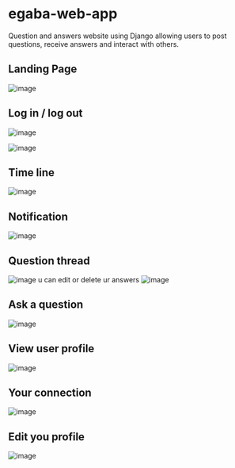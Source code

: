 # egaba-web-app
Question and answers website using Django allowing users to post questions, receive answers and interact with others.

## Landing Page
![image](https://github.com/Ahmed-Zakaria96/egaba-web-app/assets/61620007/f7b8c3e7-a57a-463b-b8c1-a44484d8dda1)


## Log in / log out
![image](https://github.com/Ahmed-Zakaria96/egaba-web-app/assets/61620007/56ef56f3-decf-4b7f-aed9-7732df958dbf)

![image](https://github.com/Ahmed-Zakaria96/egaba-web-app/assets/61620007/de953559-d937-437e-b52f-c930f6ec02a1)


## Time line
![image](https://github.com/Ahmed-Zakaria96/egaba-web-app/assets/61620007/d33a997b-77e0-4fde-ba0e-c738630dd480)

## Notification
![image](https://github.com/Ahmed-Zakaria96/egaba-web-app/assets/61620007/18a38575-8606-4631-b9ae-407f1495df56)

## Question thread
![image](https://github.com/Ahmed-Zakaria96/egaba-web-app/assets/61620007/8ea370e2-edfa-475e-96e8-ee7c0c72ac70)
u can edit or delete ur answers
![image](https://github.com/Ahmed-Zakaria96/egaba-web-app/assets/61620007/b14e8098-d576-4438-a8f9-2046920053c9)

## Ask a question
![image](https://github.com/Ahmed-Zakaria96/egaba-web-app/assets/61620007/208cbcda-9da8-4a19-b363-b96eac32568e)

## View user profile
![image](https://github.com/Ahmed-Zakaria96/egaba-web-app/assets/61620007/29cd80d9-59ea-49bb-b803-4d0153d9918b)

## Your connection
![image](https://github.com/Ahmed-Zakaria96/egaba-web-app/assets/61620007/351be7a4-685c-4dc2-a33a-dc703ba2a48b)

## Edit you profile
![image](https://github.com/Ahmed-Zakaria96/egaba-web-app/assets/61620007/26a39dc4-f37c-46a1-89bb-64bbd6f43a74)
